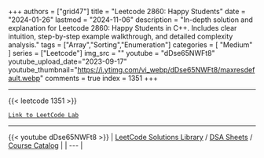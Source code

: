 
+++
authors = ["grid47"]
title = "Leetcode 2860: Happy Students"
date = "2024-01-26"
lastmod = "2024-11-06"
description = "In-depth solution and explanation for Leetcode 2860: Happy Students in C++. Includes clear intuition, step-by-step example walkthrough, and detailed complexity analysis."
tags = ["Array","Sorting","Enumeration"]
categories = [
    "Medium"
]
series = ["Leetcode"]
img_src = ""
youtube = "dDse65NWFt8"
youtube_upload_date="2023-09-17"
youtube_thumbnail="https://i.ytimg.com/vi_webp/dDse65NWFt8/maxresdefault.webp"
comments = true
index = 1351
+++



---
{{< leetcode 1351 >}}

[`Link to LeetCode Lab`](https://leetcode.com/problems/happy-students/description/)

---
{{< youtube dDse65NWFt8 >}}
| [LeetCode Solutions Library](https://grid47.xyz/leetcode/) / [DSA Sheets](https://grid47.xyz/sheets/) / [Course Catalog](https://grid47.xyz/courses/) |
| --- |
